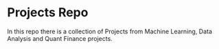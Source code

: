# Projects Repo

In this repo there is a collection of Projects from Machine Learning, Data Analysis and Quant Finance projects.
